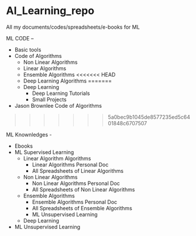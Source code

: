 # AI_Learning_repo
All my documents/codes/spreadsheets/e-books for ML

ML CODE – 
- Basic tools
- Code of Algorithms
	- Non Linear Algorithms
	- Linear Algorithms
	- Ensemble Algorithms
<<<<<<< HEAD
	- Deep Learning Algorithms
=======
	- Deep Learning
		- Deep Learning Tutorials
		- Small Projects
- Jason Brownlee Code of Algorithms
>>>>>>> 5a0bec9b1045de8577235ed5c6401848c6707507
		
ML Knownledges -
- Ebooks
- ML Supervised Learning
	- Linear Algorithm Algorithms
		- Linear Algorithms Personal Doc
		- All Spreadsheets of Linear Algorithms
	- Non Linear Algorithms
		- Non Linear Algorithms Personal Doc
		- All Spreadsheets of Non Linear Algorithms
	- Ensemble Algorithms
		- Ensemble Algorithms Personal Doc
		- All Spreadsheets of Ensemble Algorithms				
		- ML Unsupervised Learning
	- Deep Learning
- ML Unsupervised Learning
